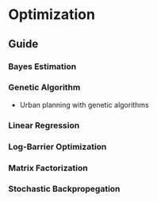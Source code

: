 # Optimization
## Guide
### Bayes Estimation
### Genetic Algorithm
- Urban planning with genetic algorithms
### Linear Regression
### Log-Barrier Optimization
### Matrix Factorization
### Stochastic Backpropegation 
